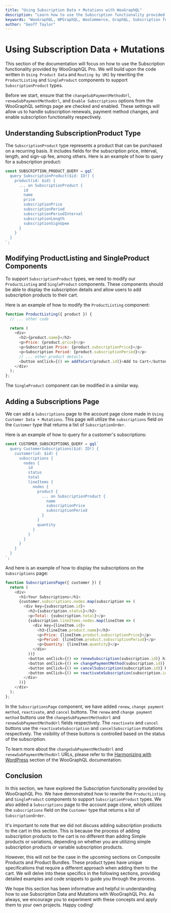 ```yaml
---
title: "Using Subscription Data + Mutations with WooGraphQL"
description: "Learn how to use the Subscription functionality provided by WooGraphQL Pro and build upon the code written in `Using Product Data` and `Routing by URI` by rewriting the `ProductListing` and `SingleProduct` components to support `SubscriptionProduct` types."
keywords: "WooGraphQL, WPGraphQL, WooCommerce, GraphQL, Subscription functionality, ProductListing, SingleProduct, SubscriptionProduct types"
author: "Geoff Taylor"
---
```


# Using Subscription Data + Mutations

This section of the documentation will focus on how to use the Subscription functionality provided by WooGraphQL Pro. We will build upon the code written in `Using Product Data` and `Routing by URI` by rewriting the `ProductListing` and `SingleProduct` components to support `SubscriptionProduct` types.

Before we start, ensure that the `changeSubPaymentMethodUrl`, `renewSubPaymentMethodUrl`, and `Enable Subscriptions` options from the WooGraphQL settings page are checked and enabled. These settings will allow us to handle subscription renewals, payment method changes, and enable subscription functionality respectively.

## Understanding SubscriptionProduct Type

The `SubscriptionProduct` type represents a product that can be purchased on a recurring basis. It includes fields for the subscription price, interval, length, and sign-up fee, among others. Here is an example of how to query for a subscription product:

```javascript
const SUBSCRIPTION_PRODUCT_QUERY = gql`
  query SubscriptionProduct($id: ID!) {
    product(id: $id) {
      ... on SubscriptionProduct {
        id
        name
        price
        subscriptionPrice
        subscriptionPeriod
        subscriptionPeriodInterval
        subscriptionLength
        subscriptionSignUpee
      }
    }
  }
`;
```

## Modifying ProductListing and SingleProduct Components

To support `SubscriptionProduct` types, we need to modify our `ProductListing` and `SingleProduct` components. These components should be able to display the subscription details and allow users to add subscription products to their cart.

Here is an example of how to modify the `ProductListing` component:

```javascript
function ProductListing({ product }) {
  // ... other code

  return (
    <div>
      <h2>{product.name}</h2>
      <p>Price: {product.price}</p>
      <p>Subscription Price: {product.subscriptionPrice}</p>
      <p>Subscription Period: {product.subscriptionPeriod}</p>
      // ... other product details
      <button onClick={() => addToCart(product.id)}>Add to Cart</button>
    </div>
  );
};
```

The `SingleProduct` component can be modified in a similar way.

## Adding a Subscriptions Page

We can add a `Subscriptions` page to the account page clone made in `Using Customer Data + Mutations`. This page will utilize the `subscriptions` field on the `Customer` type that returns a list of `SubscriptionOrder`.

Here is an example of how to query for a customer's subscriptions:

```javascript
const CUSTOMER_SUBSCRIPTIONS_QUERY = gql`
  query CustomerSubscriptions($id: ID!) {
    customer(id: $id) {
      subscriptions {
        nodes {
          id
          status
          total
          lineItems {
            nodes {
              product {
                ... on SubscriptionProduct {
                  name
                  subscriptionPrice
                  subscriptionPeriod
                }
              }
              quantity
            }
          }
        }
      }
    }
  }
`;
```

And here is an example of how to display the subscriptions on the `Subscriptions` page:

```javascript
function SubscriptionsPage({ customer }) {
  return (
    <div>
      <h1>Your Subscriptions</h1>
      {customer.subscriptions.nodes.map(subscription => (
        <div key={subscription.id}>
          <h2>{subscription.status}</h2>
          <p>Total: {subscription.total}</p>
          {subscription.lineItems.nodes.map(lineItem => (
            <div key={lineItem.id}>
              <h3>{lineItem.product.name}</h3>
              <p>Price: {lineItem.product.subscriptionPrice}</p>
              <p>Period: {lineItem.product.subscriptionPeriod}</p>
              <p>Quantity: {lineItem.quantity}</p>
            </div>
          ))}
          <button onClick={() => renewSubscription(subscription.id)} hidden={subscription.status !== 'ACTIVE'}>Renew</button>
          <button onClick={() => changePaymentMethod(subscription.id)} hidden={subscription.status !== 'ACTIVE'}>Change Payment Method</button>
          <button onClick={() => cancelSubscription(subscription.id)} hidden={subscription.status !== 'ACTIVE' && subscription.status !== 'ON_HOLD'}>Cancel</button>
          <button onClick={() => reactivateSubscription(subscription.id)} hidden={subscription.status !== 'CANCELLED' && subscription.status !== 'PENDING_CANCEL'}>Reactivate</button>
        </div>
      ))}
    </div>
  );
};
```

In the `SubscriptionsPage` component, we have added `renew`, `change payment method`, `reactivate`, and `cancel` buttons. The `renew` and `change payment method` buttons use the `changeSubPaymentMethodUrl` and `renewSubPaymentMethodUrl` fields respectively. The `reactivate` and `cancel` buttons use the `reactivateSubscription` and `cancelSubscription` mutations respectively. The visibility of these buttons is controlled based on the status of the subscription.

To learn more about the `changeSubPaymentMethodUrl` and `renewSubPaymentMethodUrl` URLs, please refer to the [Harmonizing with WordPress](https://woographql.com/docs/harmonizing-with-wordpress#harmonizing-with-wordpress) section of the WooGraphQL documentation.

## Conclusion

In this section, we have explored the Subscription functionality provided by WooGraphQL Pro. We have demonstrated how to rewrite the `ProductListing` and `SingleProduct` components to support `SubscriptionProduct` types. We also added a `Subscriptions` page to the account page clone, which utilizes the `subscriptions` field on the `Customer` type that returns a list of `SubscriptionOrder`.

It's important to note that we did not discuss adding subscription products to the cart in this section. This is because the process of adding subscription products to the cart is no different than adding Simple products or variations, depending on whether you are utilizing simple subscription products or variable subscription products.

However, this will not be the case in the upcoming sections on Composite Products and Product Bundles. These product types have unique specifications that require a different approach when adding them to the cart. We will delve into these specifics in the following sections, providing detailed examples and code snippets to guide you through the process.

We hope this section has been informative and helpful in understanding how to use Subscription Data and Mutations with WooGraphQL Pro. As always, we encourage you to experiment with these concepts and apply them to your own projects. Happy coding!
